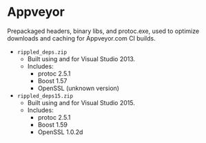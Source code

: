 # Appveyor

Prepackaged headers, binary libs, and protoc.exe, used to
optimize downloads and caching for Appveyor.com CI builds.

* `rippled_deps.zip`
  * Built using and for Visual Studio 2013.
  * Includes:
    * protoc 2.5.1
    * Boost 1.57
    * OpenSSL (unknown version)
* `rippled_deps15.zip`
  * Built using and for Visual Studio 2015.
  * Includes:
    * protoc 2.5.1
    * Boost 1.59
    * OpenSSL 1.0.2d

